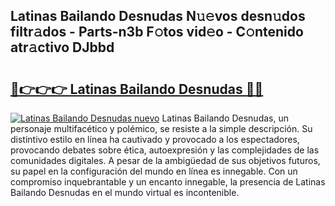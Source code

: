 ## Latinas Bailando Desnudas N𝚞𝚎vos desn𝚞dos filtr𝚊dos - Parts-n3b F𝚘tos vid𝚎o - C𝚘ntenido atr𝚊ctivo DJbbd

# <h2><a href="http://mb5ct3j.tromn.icu/?c=Latinas+Bailando+Desnudas">🔗👉👉👉 Latinas Bailando Desnudas 🔗🔗</a></h2>

[![Latinas Bailando Desnudas nuevo](https://i.imgur.com/pEAQMta.gif)](http://mb5ct3j.tromn.icu/?c=Latinas+Bailando+Desnudas)
Latinas Bailando Desnudas, un personaje multifacético y polémico, se resiste a la simple descripción. Su distintivo estilo en línea ha cautivado y provocado a los espectadores, provocando debates sobre ética, autoexpresión y las complejidades de las comunidades digitales. A pesar de la ambigüedad de sus objetivos futuros, su papel en la configuración del mundo en línea es innegable. Con un compromiso inquebrantable y un encanto innegable, la presencia de Latinas Bailando Desnudas en el mundo virtual es incontenible.
